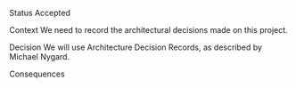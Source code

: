 Status
Accepted

Context
We need to record the architectural decisions made on this project.

Decision
We will use Architecture Decision Records, as described by Michael Nygard.

Consequences